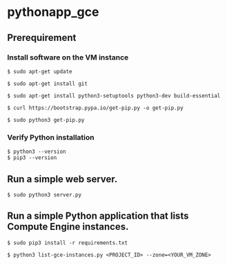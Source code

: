 # pythonapp_gce

## Prerequirement

### Install software on the VM instance

```
$ sudo apt-get update
```

```
$ sudo apt-get install git
```

```
$ sudo apt-get install python3-setuptools python3-dev build-essential
```

```
$ curl https://bootstrap.pypa.io/get-pip.py -o get-pip.py
```

```
$ sudo python3 get-pip.py
```

### Verify Python installation

```
$ python3 --version
$ pip3 --version
```

## Run a simple web server.

```
$ sudo python3 server.py
```

## Run a simple Python application that lists Compute Engine instances.

```
$ sudo pip3 install -r requirements.txt
```

```
$ python3 list-gce-instances.py <PROJECT_ID> --zone=<YOUR_VM_ZONE>
```
